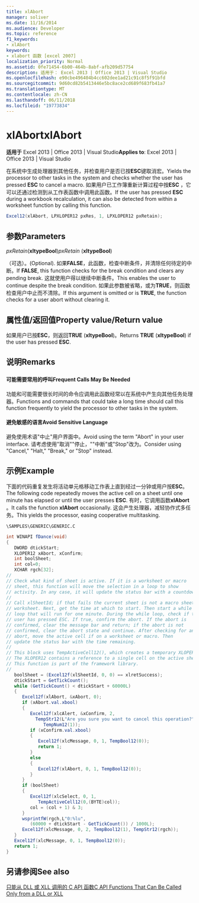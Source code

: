 ```yaml
---
title: xlAbort
manager: soliver
ms.date: 11/16/2014
ms.audience: Developer
ms.topic: reference
f1_keywords:
- xlAbort
keywords:
- xlabort 函数 [excel 2007]
localization_priority: Normal
ms.assetid: 0fe71454-6b00-464b-8abf-afb209d57754
description: 适用于： Excel 2013 | Office 2013 | Visual Studio
ms.openlocfilehash: e90cbe496404b4cc602dee1ad21c91c8f5f91bfd
ms.sourcegitcommit: 9d60cd82b5413446e5bc8ace2cd689f683fb41a7
ms.translationtype: MT
ms.contentlocale: zh-CN
ms.lasthandoff: 06/11/2018
ms.locfileid: "19773834"
---
```

# <a name="xlabort"></a><span data-ttu-id="1712d-104">xlAbort</span><span class="sxs-lookup"><span data-stu-id="1712d-104">xlAbort</span></span>

 <span data-ttu-id="1712d-105">**适用于** Excel 2013 | Office 2013 | Visual Studio</span><span class="sxs-lookup"><span data-stu-id="1712d-105">**Applies to**: Excel 2013 | Office 2013 | Visual Studio</span></span> 
  
<span data-ttu-id="1712d-106">在系统中生成处理器到其他任务，并检查用户是否已按**ESC**键取消宏。</span><span class="sxs-lookup"><span data-stu-id="1712d-106">Yields the processor to other tasks in the system and checks whether the user has pressed **ESC** to cancel a macro.</span></span> <span data-ttu-id="1712d-107">如果用户已工作簿重新计算过程中按**ESC** ，它可以还通过检测到从工作表函数中调用此函数。</span><span class="sxs-lookup"><span data-stu-id="1712d-107">If the user has pressed **ESC** during a workbook recalculation, it can also be detected from within a worksheet function by calling this function.</span></span> 
  
```cs
Excel12(xlAbort, LPXLOPER12 pxRes, 1, LPXLOPER12 pxRetain);
```

## <a name="parameters"></a><span data-ttu-id="1712d-108">参数</span><span class="sxs-lookup"><span data-stu-id="1712d-108">Parameters</span></span>

 <span data-ttu-id="1712d-109">_pxRetain_(**xltypeBool**)</span><span class="sxs-lookup"><span data-stu-id="1712d-109">_pxRetain_ (**xltypeBool**)</span></span>
  
<span data-ttu-id="1712d-110">（可选）。</span><span class="sxs-lookup"><span data-stu-id="1712d-110">(Optional).</span></span> <span data-ttu-id="1712d-111">如果**FALSE**，此函数，检查中断条件，并清除任何待定的中断。</span><span class="sxs-lookup"><span data-stu-id="1712d-111">If **FALSE**, this function checks for the break condition and clears any pending break.</span></span> <span data-ttu-id="1712d-112">这就使用户得以继续中断条件。</span><span class="sxs-lookup"><span data-stu-id="1712d-112">This enables the user to continue despite the break condition.</span></span> <span data-ttu-id="1712d-113">如果此参数被省略，或为**TRUE**，则函数检查用户中止而不清除。</span><span class="sxs-lookup"><span data-stu-id="1712d-113">If this argument is omitted or is **TRUE**, the function checks for a user abort without clearing it.</span></span>
  
## <a name="property-valuereturn-value"></a><span data-ttu-id="1712d-114">属性值/返回值</span><span class="sxs-lookup"><span data-stu-id="1712d-114">Property value/Return value</span></span>

<span data-ttu-id="1712d-115">如果用户已按**ESC**，则返回**TRUE** (**xltypeBool**)。</span><span class="sxs-lookup"><span data-stu-id="1712d-115">Returns **TRUE** (**xltypeBool**) if the user has pressed **ESC**.</span></span>
  
## <a name="remarks"></a><span data-ttu-id="1712d-116">说明</span><span class="sxs-lookup"><span data-stu-id="1712d-116">Remarks</span></span>

### 

#### <a name="frequent-calls-may-be-needed"></a><span data-ttu-id="1712d-117">可能需要常用的呼叫</span><span class="sxs-lookup"><span data-stu-id="1712d-117">Frequent Calls May Be Needed</span></span>

<span data-ttu-id="1712d-118">功能和可能需要很长时间的命令应调用此函数经常以在系统中产生向其他任务处理器。</span><span class="sxs-lookup"><span data-stu-id="1712d-118">Functions and commands that could take a long time should call this function frequently to yield the processor to other tasks in the system.</span></span>
  
#### <a name="avoid-sensitive-language"></a><span data-ttu-id="1712d-119">避免敏感的语言</span><span class="sxs-lookup"><span data-stu-id="1712d-119">Avoid Sensitive Language</span></span>

<span data-ttu-id="1712d-120">避免使用术语"中止"用户界面中。</span><span class="sxs-lookup"><span data-stu-id="1712d-120">Avoid using the term "Abort" in your user interface.</span></span> <span data-ttu-id="1712d-121">请考虑使用"取消""停止，""中断"或"Stop"改为。</span><span class="sxs-lookup"><span data-stu-id="1712d-121">Consider using "Cancel," "Halt," "Break," or "Stop" instead.</span></span>
  
## <a name="example"></a><span data-ttu-id="1712d-122">示例</span><span class="sxs-lookup"><span data-stu-id="1712d-122">Example</span></span>

<span data-ttu-id="1712d-123">下面的代码重复发生将活动单元格移动工作表上直到经过一分钟或用户按**ESC**。</span><span class="sxs-lookup"><span data-stu-id="1712d-123">The following code repeatedly moves the active cell on a sheet until one minute has elapsed or until the user presses **ESC**.</span></span> <span data-ttu-id="1712d-124">有时，它调用函数**xlAbort** 。</span><span class="sxs-lookup"><span data-stu-id="1712d-124">It calls the function **xlAbort** occasionally.</span></span> <span data-ttu-id="1712d-125">这会产生处理器，减轻协作式多任务。</span><span class="sxs-lookup"><span data-stu-id="1712d-125">This yields the processor, easing cooperative multitasking.</span></span> 
  
 `\SAMPLES\GENERIC\GENERIC.C`
  
```cs
int WINAPI fDance(void)
{
   DWORD dtickStart;
   XLOPER12 xAbort, xConfirm;
   int boolSheet;
   int col=0;
   XCHAR rgch[32];
//
// Check what kind of sheet is active. If it is a worksheet or macro
// sheet, this function will move the selection in a loop to show
// activity. In any case, it will update the status bar with a countdown.
//
// Call xlSheetId; if that fails the current sheet is not a macro sheet or
// worksheet. Next, get the time at which to start. Then start a while
// loop that will run for one minute. During the while loop, check if the
// user has pressed ESC. If true, confirm the abort. If the abort is
// confirmed, clear the message bar and return; if the abort is not
// confirmed, clear the abort state and continue. After checking for an
// abort, move the active cell if on a worksheet or macro. Then
// update the status bar with the time remaining.
//
// This block uses TempActiveCell12(), which creates a temporary XLOPER12.
// The XLOPER12 contains a reference to a single cell on the active sheet.
// This function is part of the framework library.
//
   boolSheet = (Excel12f(xlSheetId, 0, 0) == xlretSuccess);
   dtickStart = GetTickCount();
   while (GetTickCount() < dtickStart + 60000L)
   {
      Excel12f(xlAbort, &xAbort, 0);
      if (xAbort.val.xbool)
      {
         Excel12f(xlcAlert, &xConfirm, 2,
           TempStr12(L"Are you sure you want to cancel this operation?"),
              TempNum12(1));
         if (xConfirm.val.xbool)
         {
            Excel12f(xlcMessage, 0, 1, TempBool12(0));
            return 1;
         }
         else
         {
            Excel12f(xlAbort, 0, 1, TempBool12(0));
         }
      }
      if (boolSheet)
      {
         Excel12f(xlcSelect, 0, 1,
            TempActiveCell12(0,(BYTE)col));
         col = (col + 1) & 3;
      }
      wsprintfW(rgch,L"0:%lu",
         (60000 + dtickStart - GetTickCount()) / 1000L);
      Excel12f(xlcMessage, 0, 2, TempBool12(1), TempStr12(rgch));
   }
   Excel12f(xlcMessage, 0, 1, TempBool12(0));
   return 1;
}
```

## <a name="see-also"></a><span data-ttu-id="1712d-126">另请参阅</span><span class="sxs-lookup"><span data-stu-id="1712d-126">See also</span></span>



[<span data-ttu-id="1712d-127">只能从 DLL 或 XLL 调用的 C API 函数</span><span class="sxs-lookup"><span data-stu-id="1712d-127">C API Functions That Can Be Called Only from a DLL or XLL</span></span>](c-api-functions-that-can-be-called-only-from-a-dll-or-xll.md)

